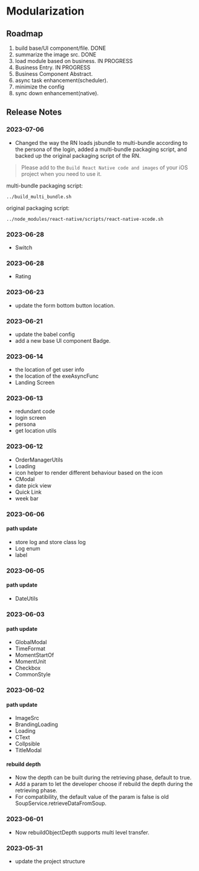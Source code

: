 # Modularization

## Roadmap

1. build base/UI component/file. DONE
2. summarize the image src. DONE
3. load module based on business. IN PROGRESS
4. Business Entry. IN PROGRESS
5. Business Component Abstract.
6. async task enhancement(scheduler). 
7. minimize the config
8. sync down enhancement(native).


## Release Notes

### 2023-07-06
* Changed the way the RN loads jsbundle to multi-bundle according to the persona of the login, added a multi-bundle packaging script, and backed up the original packaging script of the RN.

>Please add to the `Build React Native code and images` of your iOS project when you need to use it.

multi-bundle packaging script:
```
../build_multi_bundle.sh
```

original packaging script:
```
../node_modules/react-native/scripts/react-native-xcode.sh
```

### 2023-06-28
* Switch


### 2023-06-28
* Rating


### 2023-06-23
* update the form bottom button location.

### 2023-06-21
* update the babel config
* add a new base UI component Badge.

### 2023-06-14
* the location of get user info 
* the location of the exeAsyncFunc
* Landing Screen


### 2023-06-13
* redundant code
* login screen
* persona
* get location utils

### 2023-06-12
* OrderManagerUtils
* Loading
* icon helper to render different behaviour based on the icon
* CModal
* date pick view
* Quick Link
* week bar

### 2023-06-06
#### path update
* store log and store class log
* Log enum
* label

### 2023-06-05
#### path update
* DateUtils

### 2023-06-03
#### path update
* GlobalModal
* TimeFormat
* MomentStartOf
* MomentUnit
* Checkbox
* CommonStyle

### 2023-06-02

#### path update
* ImageSrc
* BrandingLoading
* Loading
* CText
* Collpsible
* TitleModal

#### rebuild depth
* Now the depth can be built during the retrieving phase, default to true.
* Add a param to let the developer choose if rebuild the depth during the retrieving phase.
* For compatibility, the default value of the param is false is old SoupService.retrieveDataFromSoup.

### 2023-06-01
* Now rebuildObjectDepth supports multi level transfer.

### 2023-05-31
* update the project structure

